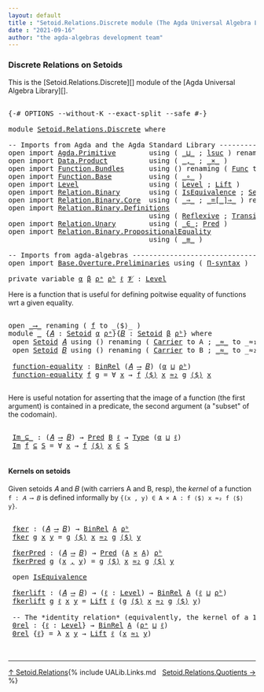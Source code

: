 ```yaml
---
layout: default
title : "Setoid.Relations.Discrete module (The Agda Universal Algebra Library)"
date : "2021-09-16"
author: "the agda-algebras development team"
---
```


### <a id="discrete-relations">Discrete Relations on Setoids</a>

This is the [Setoid.Relations.Discrete][] module of the [Agda Universal Algebra Library][].

<pre class="Agda">

<a id="344" class="Symbol">{-#</a> <a id="348" class="Keyword">OPTIONS</a> <a id="356" class="Pragma">--without-K</a> <a id="368" class="Pragma">--exact-split</a> <a id="382" class="Pragma">--safe</a> <a id="389" class="Symbol">#-}</a>

<a id="394" class="Keyword">module</a> <a id="401" href="Setoid.Relations.Discrete.html" class="Module">Setoid.Relations.Discrete</a> <a id="427" class="Keyword">where</a>

<a id="434" class="Comment">-- Imports from Agda and the Agda Standard Library ----------------------------------------------</a>
<a id="532" class="Keyword">open</a> <a id="537" class="Keyword">import</a> <a id="544" href="Agda.Primitive.html" class="Module">Agda.Primitive</a>        <a id="566" class="Keyword">using</a> <a id="572" class="Symbol">(</a> <a id="574" href="Agda.Primitive.html#810" class="Primitive Operator">_⊔_</a> <a id="578" class="Symbol">;</a> <a id="580" href="Agda.Primitive.html#780" class="Primitive">lsuc</a> <a id="585" class="Symbol">)</a> <a id="587" class="Keyword">renaming</a> <a id="596" class="Symbol">(</a> <a id="598" href="Agda.Primitive.html#326" class="Primitive">Set</a> <a id="602" class="Symbol">to</a> <a id="605" class="Primitive">Type</a> <a id="610" class="Symbol">)</a>
<a id="612" class="Keyword">open</a> <a id="617" class="Keyword">import</a> <a id="624" href="Data.Product.html" class="Module">Data.Product</a>          <a id="646" class="Keyword">using</a> <a id="652" class="Symbol">(</a> <a id="654" href="Agda.Builtin.Sigma.html#236" class="InductiveConstructor Operator">_,_</a> <a id="658" class="Symbol">;</a> <a id="660" href="Data.Product.html#1167" class="Function Operator">_×_</a> <a id="664" class="Symbol">)</a>
<a id="666" class="Keyword">open</a> <a id="671" class="Keyword">import</a> <a id="678" href="Function.Bundles.html" class="Module">Function.Bundles</a>      <a id="700" class="Keyword">using</a> <a id="706" class="Symbol">()</a> <a id="709" class="Keyword">renaming</a> <a id="718" class="Symbol">(</a> <a id="720" href="Function.Bundles.html#1868" class="Record">Func</a> <a id="725" class="Symbol">to</a> <a id="728" class="Record">_⟶_</a> <a id="732" class="Symbol">)</a>
<a id="734" class="Keyword">open</a> <a id="739" class="Keyword">import</a> <a id="746" href="Function.Base.html" class="Module">Function.Base</a>         <a id="768" class="Keyword">using</a> <a id="774" class="Symbol">(</a> <a id="776" href="Function.Base.html#1031" class="Function Operator">_∘_</a> <a id="780" class="Symbol">)</a>
<a id="782" class="Keyword">open</a> <a id="787" class="Keyword">import</a> <a id="794" href="Level.html" class="Module">Level</a>                 <a id="816" class="Keyword">using</a> <a id="822" class="Symbol">(</a> <a id="824" href="Agda.Primitive.html#597" class="Postulate">Level</a> <a id="830" class="Symbol">;</a> <a id="832" href="Level.html#400" class="Record">Lift</a> <a id="837" class="Symbol">)</a>
<a id="839" class="Keyword">open</a> <a id="844" class="Keyword">import</a> <a id="851" href="Relation.Binary.html" class="Module">Relation.Binary</a>       <a id="873" class="Keyword">using</a> <a id="879" class="Symbol">(</a> <a id="881" href="Relation.Binary.Structures.html#1522" class="Record">IsEquivalence</a> <a id="895" class="Symbol">;</a> <a id="897" href="Relation.Binary.Bundles.html#1009" class="Record">Setoid</a> <a id="904" class="Symbol">)</a>
<a id="906" class="Keyword">open</a> <a id="911" class="Keyword">import</a> <a id="918" href="Relation.Binary.Core.html" class="Module">Relation.Binary.Core</a>  <a id="940" class="Keyword">using</a> <a id="946" class="Symbol">(</a> <a id="948" href="Relation.Binary.Core.html#1254" class="Function Operator">_⇒_</a> <a id="952" class="Symbol">;</a> <a id="954" href="Relation.Binary.Core.html#1460" class="Function Operator">_=[_]⇒_</a> <a id="962" class="Symbol">)</a> <a id="964" class="Keyword">renaming</a> <a id="973" class="Symbol">(</a> <a id="975" href="Relation.Binary.Core.html#766" class="Function">REL</a> <a id="979" class="Symbol">to</a> <a id="982" class="Function">BinREL</a> <a id="989" class="Symbol">;</a> <a id="991" href="Relation.Binary.Core.html#882" class="Function">Rel</a> <a id="995" class="Symbol">to</a> <a id="998" class="Function">BinRel</a> <a id="1005" class="Symbol">)</a>
<a id="1007" class="Keyword">open</a> <a id="1012" class="Keyword">import</a> <a id="1019" href="Relation.Binary.Definitions.html" class="Module">Relation.Binary.Definitions</a>
                                  <a id="1081" class="Keyword">using</a> <a id="1087" class="Symbol">(</a> <a id="1089" href="Relation.Binary.Definitions.html#1339" class="Function">Reflexive</a> <a id="1099" class="Symbol">;</a> <a id="1101" href="Relation.Binary.Definitions.html#1978" class="Function">Transitive</a> <a id="1112" class="Symbol">)</a>
<a id="1114" class="Keyword">open</a> <a id="1119" class="Keyword">import</a> <a id="1126" href="Relation.Unary.html" class="Module">Relation.Unary</a>        <a id="1148" class="Keyword">using</a> <a id="1154" class="Symbol">(</a> <a id="1156" href="Relation.Unary.html#1523" class="Function Operator">_∈_</a><a id="1159" class="Symbol">;</a> <a id="1161" href="Relation.Unary.html#1101" class="Function">Pred</a> <a id="1166" class="Symbol">)</a>
<a id="1168" class="Keyword">open</a> <a id="1173" class="Keyword">import</a> <a id="1180" href="Relation.Binary.PropositionalEquality.html" class="Module">Relation.Binary.PropositionalEquality</a>
                                  <a id="1252" class="Keyword">using</a> <a id="1258" class="Symbol">(</a> <a id="1260" href="Agda.Builtin.Equality.html#151" class="Datatype Operator">_≡_</a> <a id="1264" class="Symbol">)</a>

<a id="1267" class="Comment">-- Imports from agda-algebras -------------------------------------------------------------------</a>
<a id="1365" class="Keyword">open</a> <a id="1370" class="Keyword">import</a> <a id="1377" href="Base.Overture.Preliminaries.html" class="Module">Base.Overture.Preliminaries</a> <a id="1405" class="Keyword">using</a> <a id="1411" class="Symbol">(</a> <a id="1413" href="Base.Overture.Preliminaries.html#6085" class="Function">Π-syntax</a> <a id="1422" class="Symbol">)</a>

<a id="1425" class="Keyword">private</a> <a id="1433" class="Keyword">variable</a> <a id="1442" href="Setoid.Relations.Discrete.html#1442" class="Generalizable">α</a> <a id="1444" href="Setoid.Relations.Discrete.html#1444" class="Generalizable">β</a> <a id="1446" href="Setoid.Relations.Discrete.html#1446" class="Generalizable">ρᵃ</a> <a id="1449" href="Setoid.Relations.Discrete.html#1449" class="Generalizable">ρᵇ</a> <a id="1452" href="Setoid.Relations.Discrete.html#1452" class="Generalizable">ℓ</a> <a id="1454" href="Setoid.Relations.Discrete.html#1454" class="Generalizable">𝓥</a> <a id="1456" class="Symbol">:</a> <a id="1458" href="Agda.Primitive.html#597" class="Postulate">Level</a>
</pre>

Here is a function that is useful for defining poitwise equality of functions wrt a given equality.

<pre class="Agda">

<a id="1591" class="Keyword">open</a> <a id="1596" href="Setoid.Relations.Discrete.html#728" class="Module">_⟶_</a> <a id="1600" class="Keyword">renaming</a> <a id="1609" class="Symbol">(</a> <a id="1611" href="Function.Bundles.html#1919" class="Field">f</a> <a id="1613" class="Symbol">to</a> <a id="1616" class="Field">_⟨$⟩_</a> <a id="1622" class="Symbol">)</a>
<a id="1624" class="Keyword">module</a> <a id="1631" href="Setoid.Relations.Discrete.html#1631" class="Module">_</a> <a id="1633" class="Symbol">{</a><a id="1634" href="Setoid.Relations.Discrete.html#1634" class="Bound">𝐴</a> <a id="1636" class="Symbol">:</a> <a id="1638" href="Relation.Binary.Bundles.html#1009" class="Record">Setoid</a> <a id="1645" href="Setoid.Relations.Discrete.html#1442" class="Generalizable">α</a> <a id="1647" href="Setoid.Relations.Discrete.html#1446" class="Generalizable">ρᵃ</a><a id="1649" class="Symbol">}{</a><a id="1651" href="Setoid.Relations.Discrete.html#1651" class="Bound">𝐵</a> <a id="1653" class="Symbol">:</a> <a id="1655" href="Relation.Binary.Bundles.html#1009" class="Record">Setoid</a> <a id="1662" href="Setoid.Relations.Discrete.html#1444" class="Generalizable">β</a> <a id="1664" href="Setoid.Relations.Discrete.html#1449" class="Generalizable">ρᵇ</a><a id="1666" class="Symbol">}</a> <a id="1668" class="Keyword">where</a>
 <a id="1675" class="Keyword">open</a> <a id="1680" href="Relation.Binary.Bundles.html#1009" class="Module">Setoid</a> <a id="1687" href="Setoid.Relations.Discrete.html#1634" class="Bound">𝐴</a> <a id="1689" class="Keyword">using</a> <a id="1695" class="Symbol">()</a> <a id="1698" class="Keyword">renaming</a> <a id="1707" class="Symbol">(</a> <a id="1709" href="Relation.Binary.Bundles.html#1072" class="Field">Carrier</a> <a id="1717" class="Symbol">to</a> <a id="1720" class="Field">A</a> <a id="1722" class="Symbol">;</a> <a id="1724" href="Relation.Binary.Bundles.html#1098" class="Field Operator">_≈_</a> <a id="1728" class="Symbol">to</a> <a id="1731" class="Field Operator">_≈₁_</a> <a id="1736" class="Symbol">)</a>
 <a id="1739" class="Keyword">open</a> <a id="1744" href="Relation.Binary.Bundles.html#1009" class="Module">Setoid</a> <a id="1751" href="Setoid.Relations.Discrete.html#1651" class="Bound">𝐵</a> <a id="1753" class="Keyword">using</a> <a id="1759" class="Symbol">()</a> <a id="1762" class="Keyword">renaming</a> <a id="1771" class="Symbol">(</a> <a id="1773" href="Relation.Binary.Bundles.html#1072" class="Field">Carrier</a> <a id="1781" class="Symbol">to</a> <a id="1784" class="Field">B</a> <a id="1786" class="Symbol">;</a> <a id="1788" href="Relation.Binary.Bundles.html#1098" class="Field Operator">_≈_</a> <a id="1792" class="Symbol">to</a> <a id="1795" class="Field Operator">_≈₂_</a> <a id="1800" class="Symbol">)</a>

 <a id="1804" href="Setoid.Relations.Discrete.html#1804" class="Function">function-equality</a> <a id="1822" class="Symbol">:</a> <a id="1824" href="Setoid.Relations.Discrete.html#998" class="Function">BinRel</a> <a id="1831" class="Symbol">(</a><a id="1832" href="Setoid.Relations.Discrete.html#1634" class="Bound">𝐴</a> <a id="1834" href="Setoid.Relations.Discrete.html#728" class="Record Operator">⟶</a> <a id="1836" href="Setoid.Relations.Discrete.html#1651" class="Bound">𝐵</a><a id="1837" class="Symbol">)</a> <a id="1839" class="Symbol">(</a><a id="1840" href="Setoid.Relations.Discrete.html#1645" class="Bound">α</a> <a id="1842" href="Agda.Primitive.html#810" class="Primitive Operator">⊔</a> <a id="1844" href="Setoid.Relations.Discrete.html#1664" class="Bound">ρᵇ</a><a id="1846" class="Symbol">)</a>
 <a id="1849" href="Setoid.Relations.Discrete.html#1804" class="Function">function-equality</a> <a id="1867" href="Setoid.Relations.Discrete.html#1867" class="Bound">f</a> <a id="1869" href="Setoid.Relations.Discrete.html#1869" class="Bound">g</a> <a id="1871" class="Symbol">=</a> <a id="1873" class="Symbol">∀</a> <a id="1875" href="Setoid.Relations.Discrete.html#1875" class="Bound">x</a> <a id="1877" class="Symbol">→</a> <a id="1879" href="Setoid.Relations.Discrete.html#1867" class="Bound">f</a> <a id="1881" href="Setoid.Relations.Discrete.html#1616" class="Field Operator">⟨$⟩</a> <a id="1885" href="Setoid.Relations.Discrete.html#1875" class="Bound">x</a> <a id="1887" href="Setoid.Relations.Discrete.html#1795" class="Field Operator">≈₂</a> <a id="1890" href="Setoid.Relations.Discrete.html#1869" class="Bound">g</a> <a id="1892" href="Setoid.Relations.Discrete.html#1616" class="Field Operator">⟨$⟩</a> <a id="1896" href="Setoid.Relations.Discrete.html#1875" class="Bound">x</a>

</pre>

Here is useful notation for asserting that the image of a function (the first argument)
is contained in a predicate, the second argument (a "subset" of the codomain).

<pre class="Agda">

 <a id="2094" href="Setoid.Relations.Discrete.html#2094" class="Function Operator">Im_⊆_</a> <a id="2100" class="Symbol">:</a> <a id="2102" class="Symbol">(</a><a id="2103" href="Setoid.Relations.Discrete.html#1634" class="Bound">𝐴</a> <a id="2105" href="Setoid.Relations.Discrete.html#728" class="Record Operator">⟶</a> <a id="2107" href="Setoid.Relations.Discrete.html#1651" class="Bound">𝐵</a><a id="2108" class="Symbol">)</a> <a id="2110" class="Symbol">→</a> <a id="2112" href="Relation.Unary.html#1101" class="Function">Pred</a> <a id="2117" href="Setoid.Relations.Discrete.html#1784" class="Field">B</a> <a id="2119" href="Setoid.Relations.Discrete.html#1452" class="Generalizable">ℓ</a> <a id="2121" class="Symbol">→</a> <a id="2123" href="Setoid.Relations.Discrete.html#605" class="Primitive">Type</a> <a id="2128" class="Symbol">(</a><a id="2129" href="Setoid.Relations.Discrete.html#1645" class="Bound">α</a> <a id="2131" href="Agda.Primitive.html#810" class="Primitive Operator">⊔</a> <a id="2133" href="Setoid.Relations.Discrete.html#1452" class="Generalizable">ℓ</a><a id="2134" class="Symbol">)</a>
 <a id="2137" href="Setoid.Relations.Discrete.html#2094" class="Function Operator">Im</a> <a id="2140" href="Setoid.Relations.Discrete.html#2140" class="Bound">f</a> <a id="2142" href="Setoid.Relations.Discrete.html#2094" class="Function Operator">⊆</a> <a id="2144" href="Setoid.Relations.Discrete.html#2144" class="Bound">S</a> <a id="2146" class="Symbol">=</a> <a id="2148" class="Symbol">∀</a> <a id="2150" href="Setoid.Relations.Discrete.html#2150" class="Bound">x</a> <a id="2152" class="Symbol">→</a> <a id="2154" href="Setoid.Relations.Discrete.html#2140" class="Bound">f</a> <a id="2156" href="Setoid.Relations.Discrete.html#1616" class="Field Operator">⟨$⟩</a> <a id="2160" href="Setoid.Relations.Discrete.html#2150" class="Bound">x</a> <a id="2162" href="Relation.Unary.html#1523" class="Function Operator">∈</a> <a id="2164" href="Setoid.Relations.Discrete.html#2144" class="Bound">S</a>

</pre>


#### <a id="kernels">Kernels on setoids</a>

Given setoids 𝐴 and 𝐵 (with carriers A and B, resp), the *kernel* of a function `f : 𝐴 ⟶ 𝐵` is defined
informally by `{(x , y) ∈ A × A : f ⟨$⟩ x ≈₂ f ⟨$⟩ y}`.

<pre class="Agda">

 <a id="2400" href="Setoid.Relations.Discrete.html#2400" class="Function">fker</a> <a id="2405" class="Symbol">:</a> <a id="2407" class="Symbol">(</a><a id="2408" href="Setoid.Relations.Discrete.html#1634" class="Bound">𝐴</a> <a id="2410" href="Setoid.Relations.Discrete.html#728" class="Record Operator">⟶</a> <a id="2412" href="Setoid.Relations.Discrete.html#1651" class="Bound">𝐵</a><a id="2413" class="Symbol">)</a> <a id="2415" class="Symbol">→</a> <a id="2417" href="Setoid.Relations.Discrete.html#998" class="Function">BinRel</a> <a id="2424" href="Setoid.Relations.Discrete.html#1720" class="Function">A</a> <a id="2426" href="Setoid.Relations.Discrete.html#1664" class="Bound">ρᵇ</a>
 <a id="2430" href="Setoid.Relations.Discrete.html#2400" class="Function">fker</a> <a id="2435" href="Setoid.Relations.Discrete.html#2435" class="Bound">g</a> <a id="2437" href="Setoid.Relations.Discrete.html#2437" class="Bound">x</a> <a id="2439" href="Setoid.Relations.Discrete.html#2439" class="Bound">y</a> <a id="2441" class="Symbol">=</a> <a id="2443" href="Setoid.Relations.Discrete.html#2435" class="Bound">g</a> <a id="2445" href="Setoid.Relations.Discrete.html#1616" class="Field Operator">⟨$⟩</a> <a id="2449" href="Setoid.Relations.Discrete.html#2437" class="Bound">x</a> <a id="2451" href="Setoid.Relations.Discrete.html#1795" class="Field Operator">≈₂</a> <a id="2454" href="Setoid.Relations.Discrete.html#2435" class="Bound">g</a> <a id="2456" href="Setoid.Relations.Discrete.html#1616" class="Field Operator">⟨$⟩</a> <a id="2460" href="Setoid.Relations.Discrete.html#2439" class="Bound">y</a>

 <a id="2464" href="Setoid.Relations.Discrete.html#2464" class="Function">fkerPred</a> <a id="2473" class="Symbol">:</a> <a id="2475" class="Symbol">(</a><a id="2476" href="Setoid.Relations.Discrete.html#1634" class="Bound">𝐴</a> <a id="2478" href="Setoid.Relations.Discrete.html#728" class="Record Operator">⟶</a> <a id="2480" href="Setoid.Relations.Discrete.html#1651" class="Bound">𝐵</a><a id="2481" class="Symbol">)</a> <a id="2483" class="Symbol">→</a> <a id="2485" href="Relation.Unary.html#1101" class="Function">Pred</a> <a id="2490" class="Symbol">(</a><a id="2491" href="Setoid.Relations.Discrete.html#1720" class="Function">A</a> <a id="2493" href="Data.Product.html#1167" class="Function Operator">×</a> <a id="2495" href="Setoid.Relations.Discrete.html#1720" class="Function">A</a><a id="2496" class="Symbol">)</a> <a id="2498" href="Setoid.Relations.Discrete.html#1664" class="Bound">ρᵇ</a>
 <a id="2502" href="Setoid.Relations.Discrete.html#2464" class="Function">fkerPred</a> <a id="2511" href="Setoid.Relations.Discrete.html#2511" class="Bound">g</a> <a id="2513" class="Symbol">(</a><a id="2514" href="Setoid.Relations.Discrete.html#2514" class="Bound">x</a> <a id="2516" href="Agda.Builtin.Sigma.html#236" class="InductiveConstructor Operator">,</a> <a id="2518" href="Setoid.Relations.Discrete.html#2518" class="Bound">y</a><a id="2519" class="Symbol">)</a> <a id="2521" class="Symbol">=</a> <a id="2523" href="Setoid.Relations.Discrete.html#2511" class="Bound">g</a> <a id="2525" href="Setoid.Relations.Discrete.html#1616" class="Field Operator">⟨$⟩</a> <a id="2529" href="Setoid.Relations.Discrete.html#2514" class="Bound">x</a> <a id="2531" href="Setoid.Relations.Discrete.html#1795" class="Field Operator">≈₂</a> <a id="2534" href="Setoid.Relations.Discrete.html#2511" class="Bound">g</a> <a id="2536" href="Setoid.Relations.Discrete.html#1616" class="Field Operator">⟨$⟩</a> <a id="2540" href="Setoid.Relations.Discrete.html#2518" class="Bound">y</a>

 <a id="2544" class="Keyword">open</a> <a id="2549" href="Relation.Binary.Structures.html#1522" class="Module">IsEquivalence</a>

 <a id="2565" href="Setoid.Relations.Discrete.html#2565" class="Function">fkerlift</a> <a id="2574" class="Symbol">:</a> <a id="2576" class="Symbol">(</a><a id="2577" href="Setoid.Relations.Discrete.html#1634" class="Bound">𝐴</a> <a id="2579" href="Setoid.Relations.Discrete.html#728" class="Record Operator">⟶</a> <a id="2581" href="Setoid.Relations.Discrete.html#1651" class="Bound">𝐵</a><a id="2582" class="Symbol">)</a> <a id="2584" class="Symbol">→</a> <a id="2586" class="Symbol">(</a><a id="2587" href="Setoid.Relations.Discrete.html#2587" class="Bound">ℓ</a> <a id="2589" class="Symbol">:</a> <a id="2591" href="Agda.Primitive.html#597" class="Postulate">Level</a><a id="2596" class="Symbol">)</a> <a id="2598" class="Symbol">→</a> <a id="2600" href="Setoid.Relations.Discrete.html#998" class="Function">BinRel</a> <a id="2607" href="Setoid.Relations.Discrete.html#1720" class="Function">A</a> <a id="2609" class="Symbol">(</a><a id="2610" href="Setoid.Relations.Discrete.html#2587" class="Bound">ℓ</a> <a id="2612" href="Agda.Primitive.html#810" class="Primitive Operator">⊔</a> <a id="2614" href="Setoid.Relations.Discrete.html#1664" class="Bound">ρᵇ</a><a id="2616" class="Symbol">)</a>
 <a id="2619" href="Setoid.Relations.Discrete.html#2565" class="Function">fkerlift</a> <a id="2628" href="Setoid.Relations.Discrete.html#2628" class="Bound">g</a> <a id="2630" href="Setoid.Relations.Discrete.html#2630" class="Bound">ℓ</a> <a id="2632" href="Setoid.Relations.Discrete.html#2632" class="Bound">x</a> <a id="2634" href="Setoid.Relations.Discrete.html#2634" class="Bound">y</a> <a id="2636" class="Symbol">=</a> <a id="2638" href="Level.html#400" class="Record">Lift</a> <a id="2643" href="Setoid.Relations.Discrete.html#2630" class="Bound">ℓ</a> <a id="2645" class="Symbol">(</a><a id="2646" href="Setoid.Relations.Discrete.html#2628" class="Bound">g</a> <a id="2648" href="Setoid.Relations.Discrete.html#1616" class="Field Operator">⟨$⟩</a> <a id="2652" href="Setoid.Relations.Discrete.html#2632" class="Bound">x</a> <a id="2654" href="Setoid.Relations.Discrete.html#1795" class="Field Operator">≈₂</a> <a id="2657" href="Setoid.Relations.Discrete.html#2628" class="Bound">g</a> <a id="2659" href="Setoid.Relations.Discrete.html#1616" class="Field Operator">⟨$⟩</a> <a id="2663" href="Setoid.Relations.Discrete.html#2634" class="Bound">y</a><a id="2664" class="Symbol">)</a>

 <a id="2668" class="Comment">-- The *identity relation* (equivalently, the kernel of a 1-to-1 function)</a>
 <a id="2744" href="Setoid.Relations.Discrete.html#2744" class="Function">0rel</a> <a id="2749" class="Symbol">:</a> <a id="2751" class="Symbol">{</a><a id="2752" href="Setoid.Relations.Discrete.html#2752" class="Bound">ℓ</a> <a id="2754" class="Symbol">:</a> <a id="2756" href="Agda.Primitive.html#597" class="Postulate">Level</a><a id="2761" class="Symbol">}</a> <a id="2763" class="Symbol">→</a> <a id="2765" href="Setoid.Relations.Discrete.html#998" class="Function">BinRel</a> <a id="2772" href="Setoid.Relations.Discrete.html#1720" class="Function">A</a> <a id="2774" class="Symbol">(</a><a id="2775" href="Setoid.Relations.Discrete.html#1647" class="Bound">ρᵃ</a> <a id="2778" href="Agda.Primitive.html#810" class="Primitive Operator">⊔</a> <a id="2780" href="Setoid.Relations.Discrete.html#2752" class="Bound">ℓ</a><a id="2781" class="Symbol">)</a>
 <a id="2784" href="Setoid.Relations.Discrete.html#2744" class="Function">0rel</a> <a id="2789" class="Symbol">{</a><a id="2790" href="Setoid.Relations.Discrete.html#2790" class="Bound">ℓ</a><a id="2791" class="Symbol">}</a> <a id="2793" class="Symbol">=</a> <a id="2795" class="Symbol">λ</a> <a id="2797" href="Setoid.Relations.Discrete.html#2797" class="Bound">x</a> <a id="2799" href="Setoid.Relations.Discrete.html#2799" class="Bound">y</a> <a id="2801" class="Symbol">→</a> <a id="2803" href="Level.html#400" class="Record">Lift</a> <a id="2808" href="Setoid.Relations.Discrete.html#2790" class="Bound">ℓ</a> <a id="2810" class="Symbol">(</a><a id="2811" href="Setoid.Relations.Discrete.html#2797" class="Bound">x</a> <a id="2813" href="Setoid.Relations.Discrete.html#1731" class="Function Operator">≈₁</a> <a id="2816" href="Setoid.Relations.Discrete.html#2799" class="Bound">y</a><a id="2817" class="Symbol">)</a>


</pre>

--------------------------------------

<span style="float:left;">[↑ Setoid.Relations](Setoid.Relations.html)</span>
<span style="float:right;">[Setoid.Relations.Quotients →](Setoid.Relations.Quotients.html)</span>

{% include UALib.Links.md %}
